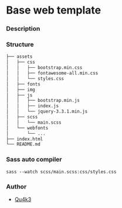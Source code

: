 # Base web template

### Description

### Structure

```bash
├── assets
│   ├── css
│   │   ├── bootstrap.min.css
│   │   ├── fontawesome-all.min.css
│   │   └── styles.css
│   ├── fonts
│   ├── img
│   ├── js
│   │   ├── bootstrap.min.js
│   │   ├── index.js
│   │   └── jquery-3.3.1.min.js
│   ├── scss
│   │   └── main.scss
│   └── webfonts
│       └── ...
├── index.html
└── README.md
```

### Sass auto compiler

```
sass --watch scss/main.scss:css/styles.css 
```

### Author

- [Qu4k3](https://github.com/Qu4k3)